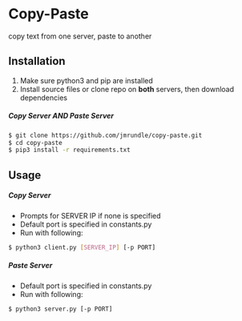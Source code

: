 # Copy-Paste
copy text from one server, paste to another

## Installation
1. Make sure python3 and pip are installed
2. Install source files or clone repo on **both** servers, then download dependencies
##### Copy Server *AND* Paste Server
```bash
$ git clone https://github.com/jmrundle/copy-paste.git
$ cd copy-paste
$ pip3 install -r requirements.txt
```

## Usage
##### Copy Server
- Prompts for SERVER IP if none is specified
- Default port is specified in constants.py
- Run with following:
```bash
$ python3 client.py [SERVER_IP] [-p PORT]
```
##### Paste Server
- Default port is specified in constants.py
- Run with following:
```bash
$ python3 server.py [-p PORT]
```
